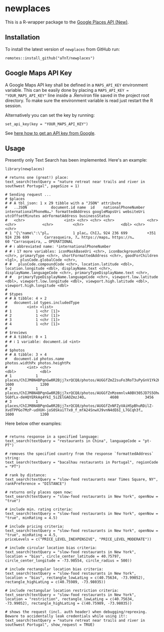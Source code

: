 # newplaces

This is a R-wrapper package to the [Google Places API (New)](https://developers.google.com/maps/documentation/places/web-service/op-overview). 


## Installation

To install the latest version of `newplaces` from GitHub run:

```
remotes::install_github("aTnT/newplaces")

```

## Google Maps API Key

A Google Maps API key shall be defined in a `MAPS_API_KEY` environment variable. This can be easily done by placing a `MAPS_API_KEY = "YOUR_MAPS_API_KEY"` line inside a .Renviron file saved in the project root directory. To make sure the environment variable is read just restart the R session. 

Alternatively you can set the key by running:

```
set_api_key(key = "YOUR_MAPS_API_KEY")

```

See [here how to get an API key from Google](https://developers.google.com/maps/documentation/embed/get-api-key).



## Usage

Presently only Text Search has been implemented. Here's an example:

```
library(newplaces)

# returns one (great!) place:
text_search(textQuery = "nature retreat near trails and river in southwest Portugal", pageSize = 1)

# Sending request ...
# $places
# # A tbl_json: 1 x 29 tibble with a "JSON" attribute
#   ..JSON           document.id name  id    nationalPhoneNumber internationalPhoneNu…¹ formattedAddress googleMapsUri websiteUri utcOffsetMinutes adrFormatAddress businessStatus
#   <chr>                  <int> <chr> <chr> <chr>               <chr>                  <chr>            <chr>         <chr>                 <dbl> <chr>            <chr>         
# 1 "{\"name\":\"pl…           1 plac… ChIJ… 924 236 699         +351 924 236 699       Carrasqueira, 7… https://maps… https://n…               60 "Carrasqueira, … OPERATIONAL   
# # ℹ abbreviated name: ¹​internationalPhoneNumber
# # ℹ 17 more variables: iconMaskBaseUri <chr>, iconBackgroundColor <chr>, primaryType <chr>, shortFormattedAddress <chr>, goodForChildren <lgl>, plusCode.globalCode <chr>,
# #   plusCode.compoundCode <chr>, location.latitude <dbl>, location.longitude <dbl>, displayName.text <chr>, displayName.languageCode <chr>, primaryTypeDisplayName.text <chr>,
# #   primaryTypeDisplayName.languageCode <chr>, viewport.low.latitude <dbl>, viewport.low.longitude <dbl>, viewport.high.latitude <dbl>, viewport.high.longitude <dbl>
# 
# $types
# # A tibble: 4 × 2
#   document.id types.includedType
#         <int> <list>            
# 1           1 <chr [1]>         
# 2           1 <chr [1]>         
# 3           1 <chr [1]>         
# 4           1 <chr [1]>         
# 
# $reviews
# # A tibble: 0 × 1
# # ℹ 1 variable: document.id <int>
# 
# $photos
# # A tibble: 3 × 4
#   document.id photos.name                                                                                                                         photos.widthPx photos.heightPx
#         <int> <chr>                                                                                                                                        <dbl>           <dbl>
# 1           1 places/ChIJM8N4BPqnGw0R2Bjj7xrQCQ8/photos/AUGGfZmZ2suFo3RoT3uPyGnV1Yk2HWPuPQZV7XeC4gWbU_6XVV7aWhnq4O2SXMDq1oJCzOtOw31enAkiVta3TUha…           1600            1200
# 2           1 places/ChIJM8N4BPqnGw0R2Bjj7xrQCQ8/photos/AUGGfZnMzemnlvA0BV305JD7S5OhwlGaXnMCcTSuMB8A_YQ8exD-5G0fLx-deHQYERkAq4YkI_5iZElGAOZmzJ4O…           4608            3456
# 3           1 places/ChIJM8N4BPqnGw0R2Bjj7xrQCQ8/photos/AUGGfZnNFZyVAiHSpBhuRDilZ-XvdTPPGo7MzP-udXUH-joS0SkuiT7x0_f_mfA24SnwXJ9vnN4dE6I_L7GCqh3f…           1600            1200

```
Here below other examples:


```

# returns response in a specified language:
text_search(textQuery = "restaurants in China", languageCode = "pt-PT")

# removes the specified country from the response `formattedAddress` string:
text_search(textQuery = "bacalhau restaurants in Portugal", regionCode = "PT")

# rank by distance:
text_search(textQuery = "slow-food restaurants near Times Square, NY", rankPreference = "DISTANCE")

# returns only places open now:
text_search(textQuery = "slow-food restaurants in New York", openNow = "true")

# include min. rating criteria:
text_search(textQuery = "slow-food restaurants in New York", openNow = "true", minRating = 4.5)

# include pricing criteria:
text_search(textQuery = "slow-food restaurants in New York", openNow = "true", minRating = 4.5,
priceLevels = c("PRICE_LEVEL_INEXPENSIVE", "PRICE_LEVEL_MODERATE"))

# include circular location bias criteria:
text_search(textQuery = "slow-food restaurants in New York",
location = "bias", circle_center_latitude = 40.75797, circle_center_longitude = -73.98554, circle_radius = 500))

# include rectangular location bias criteria:
text_search(textQuery = "slow-food restaurants in New York",
location = "bias", rectangle_lowLatLng = c(40.75634, -73.99052), rectangle_highLatLng = c(40.75989, -73.98035))

# include rectangular location restriction criteria:
text_search(textQuery = "slow-food restaurants in New York",
location = "restriction", rectangle_lowLatLng = c(40.75634, -73.99052), rectangle_highLatLng = c(40.75989, -73.98035))

# shows the request (incl. auth header) when debugging/reprexing. Beware to accidentally leak credentials while using it!:
text_search(textQuery = "nature retreat near trails and river in southwest Portugal", show_request = TRUE)

```

